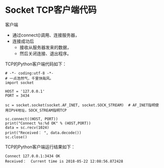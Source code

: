 # Socket TCP客户端代码

客户端

* 通过connect\(\)调用、连接服务器，
* 连接成功后
  * 接收从服务器发来的数据，
  * 然后关闭连接、退出程序。

TCP的Python客户端代码如下：

```text
# -*- coding:utf-8 -*-
# 一点浩然气，千里快哉风。
import socket

HOST = '127.0.0.1'
PORT = 3434

sc = socket.socket(socket.AF_INET, socket.SOCK_STREAM)  # AF_INET指明使用IPV4地址，SOCK_STREAM指明TCP

sc.connect((HOST, PORT))
print("Connect %s:%d OK" % (HOST,PORT))
data = sc.recv(1024)
print("Received： ", data.decode())
sc.close()
```

TCP的Python客户端运行结果如下：

```text
Connect 127.0.0.1:3434 OK
Received：  Current time is 2018-05-22 12:08:56.872428
```

